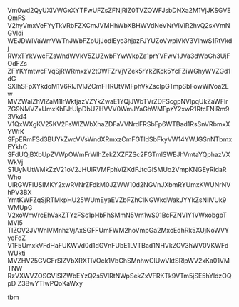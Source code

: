 Vm0wd2QyUXlVWGxXYTFwUFZsZFNjRlZ0TVZOWFJsbDNXa2M1VjJKSGVEQmFS
V2hyVmxVeFYyTkVRbFZXCmJVMHhWbXBHWVdNeVNrVlViR2hvQ2sxVmNGVldi
WEJDWlVaWmVWTnJWbFZpUjJodlEyc3hjazFJYUZoVwpiVkV3VlhwS1RtVkdj
RWxTYkVwcFZsWndWVkV5ZUZwbFYwWkpZa1prYVFwV1JVa3dWbGh3UjFOdFZs
ZFYKYmtwcFVqSjRWRmxzV2t0WFZrVjVZek5rYkZKck5YcFZiWGhyWVZGd1dG
SXlhSFpXYkdoM1V6RlJlVlJZCmFHRUtVMFphVkZsclpGTmpSbFowWlVoa2Ew
MVZWalZhVlZaM1lrWktjazVZYkZwaE1YQjJWbTVrZDFScgpNVlpqUkZaWFlr
ZG9NMVZxUmxKbFJtUlpDbUZHVVV0WmJYaGhWMFpzY2xwR1RtcFNiRm93Vkd4
V1QxWXgKV25KV2FsWlZWbXhaZDFaVVNrdFRSbFp6WTBad1RsSnVRbmxXYWtK
SFpERmFSd3BUYkZwcVVsWndXRmxzCmFGTldSbFkyVW14YWJGSnNTbmxEYkhC
SFdUQjBXbUpZVWpOWmFrWlhZekZXZFZSc2FGTmlSWEJhVmtaYQphazVXWkVj
S1UyNUtWMkZzV21oV2JHUlRVMFphVlZKdFJtcGlSMUo2VmpKNGEyRldaRWho
UlRGWFlUSlMKY2xwRVNrZFdkM0JZWW10d2NGVnJXbmRYUmxKWUNrNVhPV3BX
YmtKWFZqSjRTMkpHU25WUmEyaEVZbFZhClNGWkdWakJYYkZsNllVUk9WMUpG
V2xoWmVrcEhVakZTYzFSc1pHbFhSMmN5Vm1wS01BcFZNVlY1VWxobgpTMVl5
TlZOV2JVWnlVMnhzVjAxSGFFUmFWM2hoVmpGa2MxcEdhRk5XUjNoWVYyeFdZ
V1F5UmxkVFdHaFUKWVd0d1dGVnFUbE1LVTBad1NHVkZOV3hWV0VKWFdWUkti
MVZHV25GVGFrSlZVbXRXTlVOck1VbGhSMnhwClUwVktSRlpWV2xKa01VMTNW
RzVXWVZOSGVISlZWbEYzQ2s5VlRtNWpSekZxVFRKTk9VTm5jSE5hYldzOQpD
Z3BwYTIwPQoKaWxy

tbm